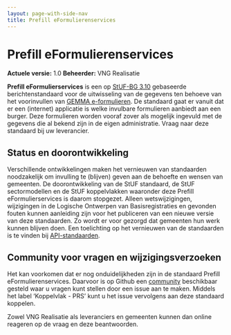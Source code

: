 ```yaml
---
layout: page-with-side-nav
title: Prefill eFormulierenservices
---
```

# Prefill eFormulierenservices

**Actuele versie:** 1.0
**Beheerder:**  VNG Realisatie 

**Prefill eFormulierservices** is een op [StUF-BG 3.10](https://vng-realisatie.github.io/StUF-BG/) gebaseerde berichtenstandaard voor de uitwisseling van de gegevens ten behoeve van het voorinvullen van [GEMMA e-formulieren](./GEMMA-e-formulieren.md). De standaard gaat er vanuit dat er een (internet) applicatie is welke invulbare formulieren aanbiedt aan een burger. Deze formulieren worden vooraf zover als mogelijk ingevuld met de gegevens die al bekend zijn in de eigen administratie. Vraag naar deze standaard bij uw leverancier.

## Status en doorontwikkeling
Verschillende ontwikkelingen maken het vernieuwen van standaarden noodzakelijk om invulling te (blijven) geven aan de behoefte en wensen van gemeenten. De doorontwikkeling van de StUF standaard, de StUF sectormodellen en de StUF koppelvlakken waaronder deze Prefill eFormulierservices is daarom stopgezet. Alleen wetswijzigingen, wijzigingen in de Logische Ontwerpen van Basisregistraties en gevonden fouten kunnen aanleiding zijn voor het publiceren van een nieuwe versie van deze standaarden. Zo wordt er voor gezorgd dat gemeenten hun werk kunnen blijven doen. Een toelichting op het vernieuwen van de standaarden is te vinden bij [API-standaarden](https://vng-realisatie.github.io/Standaarden/API-standaarden).

## Community voor vragen en wijzigingsverzoeken

Het kan voorkomen dat er nog onduidelijkheden zijn in de standaard Prefill eFormulierenservices. Daarvoor is op Github een
[community](https://github.com/VNG-Realisatie/StUF-Standaarden/issues?q=is%3Aopen+is%3Aissue+label%3A%22Koppelvlak+-+PRS%22)
beschikbaar gesteld waar u vragen kunt stellen door een issue aan te
maken. Middels het label ‘Koppelvlak - PRS’ kunt u het issue
vervolgens aan deze standaard koppelen.

Zowel VNG Realisatie als leveranciers en gemeenten kunnen dan online
reageren op de vraag en deze beantwoorden.
